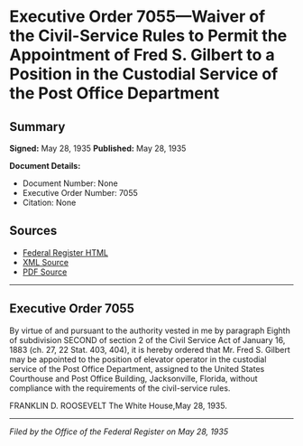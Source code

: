 # Executive Order 7055—Waiver of the Civil-Service Rules to Permit the Appointment of Fred S. Gilbert to a Position in the Custodial Service of the Post Office Department

## Summary

**Signed:** May 28, 1935
**Published:** May 28, 1935

**Document Details:**
- Document Number: None
- Executive Order Number: 7055
- Citation: None

## Sources
- [Federal Register HTML](https://www.presidency.ucsb.edu/documents/executive-order-7055-waiver-the-civil-service-rules-permit-the-appointment-fred-s-gilbert)
- [XML Source](None)
- [PDF Source](None)

---

## Executive Order 7055

By virtue of and pursuant to the authority vested in me by paragraph Eighth of subdivision SECOND of section 2 of the Civil Service Act of January 16, 1883 (ch. 27, 22 Stat. 403, 404), it is hereby ordered that Mr. Fred S. Gilbert may be appointed to the position of elevator operator in the custodial service of the Post Office Department, assigned to the United States Courthouse and Post Office Building, Jacksonville, Florida, without compliance with the requirements of the civil-service rules.

FRANKLIN D. ROOSEVELT
The White House,May 28, 1935.

---

*Filed by the Office of the Federal Register on May 28, 1935*
